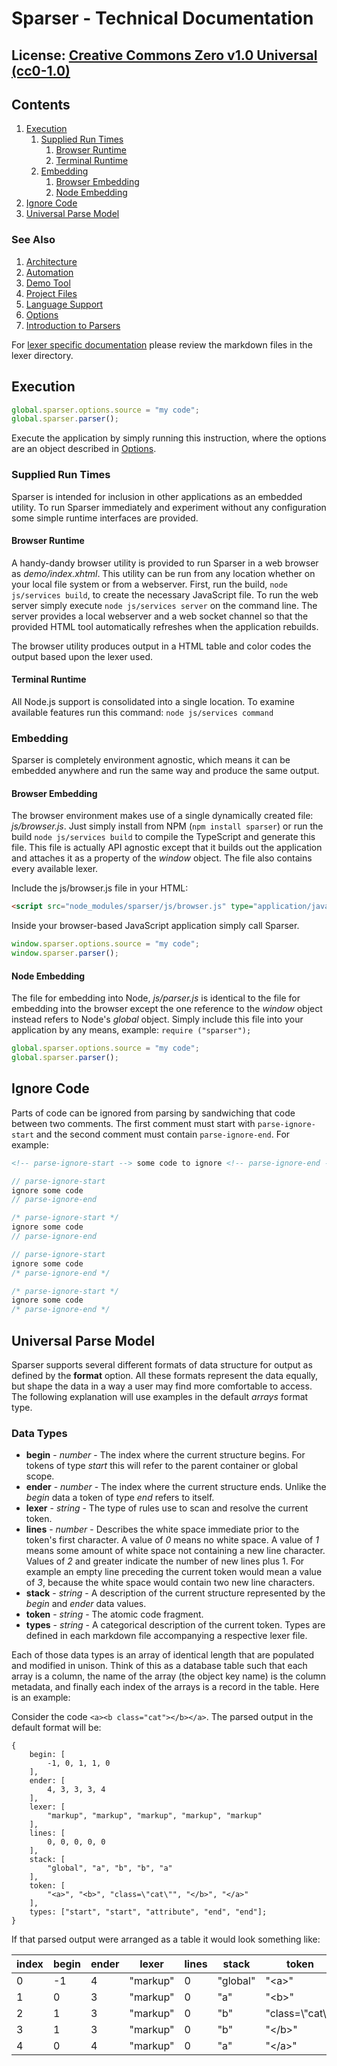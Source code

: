 # Sparser - Technical Documentation

## License: [Creative Commons Zero v1.0 Universal (cc0-1.0)](../license)

## Contents
1. [Execution](#execution)
   1. [Supplied Run Times](#supplied-run-times)
      1. [Browser Runtime](#browser-runtime)
      1. [Terminal Runtime](#terminal-runtime)
   1. [Embedding](#embedding)
      1. [Browser Embedding](#browser-embedding)
      1. [Node Embedding](#node-embedding)
1. [Ignore Code](#ignore-code)
1. [Universal Parse Model](#universal-parse-model)

### See Also
1. [Architecture](architecture.md)
1. [Automation](automation.md)
1. [Demo Tool](demo.md)
1. [Project Files](files.md)
1. [Language Support](language-support.md)
1. [Options](options.md)
1. [Introduction to Parsers](parsers.md)

For [lexer specific documentation](lexers) please review the markdown files in the lexer directory.

## Execution
```javascript
global.sparser.options.source = "my code";
global.sparser.parser();
```

Execute the application by simply running this instruction, where the options are an object described in [Options](options.md).

### Supplied Run Times
Sparser is intended for inclusion in other applications as an embedded utility.  To run Sparser immediately and experiment without any configuration some simple runtime interfaces are provided.

#### Browser Runtime
A handy-dandy browser utility is provided to run Sparser in a web browser as *demo/index.xhtml*.  This utility can be run from any location whether on your local file system or from a webserver.  First, run the build, `node js/services build`, to create the necessary JavaScript file.  To run the web server simply execute `node js/services server` on the command line.  The server provides a local webserver and a web socket channel so that the provided HTML tool automatically refreshes when the application rebuilds.

The browser utility produces output in a HTML table and color codes the output based upon the lexer used.

#### Terminal Runtime
All Node.js support is consolidated into a single location.  To examine available features run this command: `node js/services command`

### Embedding
Sparser is completely environment agnostic, which means it can be embedded anywhere and run the same way and produce the same output.

#### Browser Embedding
The browser environment makes use of a single dynamically created file: *js/browser.js*.  Just simply install from NPM (`npm install sparser`) or run the build `node js/services build` to compile the TypeScript and generate this file.  This file is actually API agnostic except that it builds out the application and attaches it as a property of the *window* object.  The file also contains every available lexer.

Include the js/browser.js file in your HTML:
```html
<script src="node_modules/sparser/js/browser.js" type="application/javascript"></script>
```

Inside your browser-based JavaScript application simply call Sparser.
```javascript
window.sparser.options.source = "my code";
window.sparser.parser();
```

#### Node Embedding
The file for embedding into Node, *js/parser.js* is identical to the file for embedding into the browser except the one reference to the *window* object instead refers to Node's *global* object.  Simply include this file into your application by any means, example: `require ("sparser");`

```javascript
global.sparser.options.source = "my code";
global.sparser.parser();
```

## Ignore Code
Parts of code can be ignored from parsing by sandwiching that code between two comments.  The first comment must start with `parse-ignore-start` and the second comment must contain `parse-ignore-end`.  For example:

```xml
<!-- parse-ignore-start --> some code to ignore <!-- parse-ignore-end -->
```

```javascript
// parse-ignore-start
ignore some code
// parse-ignore-end

/* parse-ignore-start */
ignore some code
// parse-ignore-end

// parse-ignore-start
ignore some code
/* parse-ignore-end */

/* parse-ignore-start */
ignore some code
/* parse-ignore-end */
```

## Universal Parse Model
Sparser supports several different formats of data structure for output as defined by the **format** option.  All these formats represent the data equally, but shape the data in a way a user may find more comfortable to access.  The following explanation will use examples in the default *arrays* format type.

### Data Types 
* **begin** - *number* - The index where the current structure begins.  For tokens of type *start* this will refer to the parent container or global scope.
* **ender** - *number* - The index where the current structure ends. Unlike the *begin* data a token of type *end* refers to itself.
* **lexer** - *string* - The type of rules use to scan and resolve the current token.
* **lines** - *number* - Describes the white space immediate prior to the token's first character.  A value of *0* means no white space.  A value of *1* means some amount of white space not containing a new line character.  Values of *2* and greater indicate the number of new lines plus 1.  For example an empty line preceding the current token would mean a value of *3*, because the white space would contain two new line characters.
* **stack** - *string* - A description of the current structure represented by the *begin* and *ender* data values.
* **token** - *string* - The atomic code fragment.
* **types** - *string* - A categorical description of the current token.  Types are defined in each markdown file accompanying a respective lexer file.

Each of those data types is an array of identical length that are populated and modified in unison.  Think of this as a database table such that each array is a column, the name of the array (the object key name) is the column metadata, and finally each index of the arrays is a record in the table.  Here is an example:

Consider the code `<a><b class="cat"></b></a>`.  The parsed output in the default format will be:
```
{
    begin: [
        -1, 0, 1, 1, 0
    ],
    ender: [
        4, 3, 3, 3, 4
    ],
    lexer: [
        "markup", "markup", "markup", "markup", "markup"
    ],
    lines: [
        0, 0, 0, 0, 0
    ],
    stack: [
        "global", "a", "b", "b", "a"
    ],
    token: [
        "<a>", "<b>", "class=\"cat\"", "</b>", "</a>"
    ],
    types: ["start", "start", "attribute", "end", "end"];
}
```

If that parsed output were arranged as a table it would look something like:

index | begin | ender | lexer    |  lines | stack    | token             | types
----- | ----- | ----- | -------- | ------ | -------- | ----------------- | -----
0     | -1    | 4     | "markup" | 0      | "global" | "&lt;a&gt;"       | "start"
1     | 0     | 3     | "markup" | 0      | "a"      | "&lt;b&gt;"       | "start"
2     | 1     | 3     | "markup" | 0      | "b"      | "class=\\"cat\\"" | "attribute"
3     | 1     | 3     | "markup" | 0      | "b"      | "&lt;/b&gt;"      | "end"
4     | 0     | 4     | "markup" | 0      | "a"      | "&lt;/a&gt;"      | "end"
